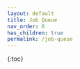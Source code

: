 ```yaml
---
layout: default
title: Job Queue
nav_order: 6
has_children: true
permalink: /job-queue
---
```


{:toc}
